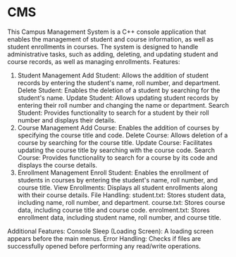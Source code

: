 # CMS
This Campus Management System is a C++ console application that enables the management of student and course information, as well as student enrollments in courses. The system is designed to handle administrative tasks, such as adding, deleting, and updating student and course records, as well as managing enrollments.
Features:
1. Student Management
Add Student: Allows the addition of student records by entering the student's name, roll number, and department.
Delete Student: Enables the deletion of a student by searching for the student's name.
Update Student: Allows updating student records by entering their roll number and changing the name or department.
Search Student: Provides functionality to search for a student by their roll number and displays their details.
2. Course Management
Add Course: Enables the addition of courses by specifying the course title and code.
Delete Course: Allows deletion of a course by searching for the course title.
Update Course: Facilitates updating the course title by searching with the course code.
Search Course: Provides functionality to search for a course by its code and displays the course details.
3. Enrollment Management
Enroll Student: Enables the enrollment of students in courses by entering the student's name, roll number, and course title.
View Enrollments: Displays all student enrollments along with their course details.
File Handling:
student.txt: Stores student data, including name, roll number, and department.
course.txt: Stores course data, including course title and course code.
enrolment.txt: Stores enrollment data, including student name, roll number, and course title.

Additional Features:
Console Sleep (Loading Screen): A loading screen appears before the main menus.
Error Handling: Checks if files are successfully opened before performing any read/write operations.
